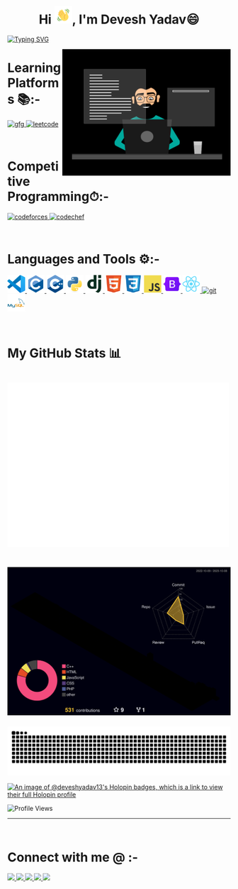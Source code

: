 <h1 align="center"> 
  Hi
  <img src="https://raw.githubusercontent.com/DeveshYadav13/DeveshYadav13/master/Resources/wave.gif" 
         alt="Waving hand animated gif"         
         width="40"/>,
   I'm <b>Devesh Yadav😄</b>
</h1> 


[![Typing SVG](https://readme-typing-svg.demolab.com?font=Merienda&size=35&duration=3500&pause=700&color=F7E707D7&center=true&vCenter=true&height=75&width=1300px&lines=I'm+a+passionate+Developer+💻;I'm+a+Competitive+Programmer+🏆;I'm+a+FnO+Trader+🤑;I'm+a+curious+cat+🔍;I'm+an+adventurous+soul+🌍)](https://git.io/typing-svg)

<img width=380 align="right" alt="Github"
src="https://raw.githubusercontent.com/DeveshYadav13/DeveshYadav13/master/Resources/Developer.gif" 
/> 

# <b>Learning Platforms 📚:-</b>
<p align="left"> 
<!-- GeeksForGeeks -->
 <a
    href=https://auth.geeksforgeeks.org/user/deveshamway/practice/
    target="_blank">
    <img 
        src="https://raw.githubusercontent.com/DeveshYadav13/github-profile-readme-generator/master/src/images/icons/Social/geeks-for-geeks.svg"
        alt="gfg" height="30" width="50" 
    />
 </a> 
 <!-- LeetCode -->
 <a 
    href=https://leetcode.com/Runtime__Terror_/
    target="blank">
    <img 
        src="https://raw.githubusercontent.com/DeveshYadav13/github-profile-readme-generator/master/src/images/icons/Social/leet-code.svg"
        alt="leetcode" height="30" width = "50"
    />
 </a>
 <!-- MS-Learn -->
 <!-- <a
    href=https://docs.microsoft.com/en-us/users/rishabh2804/
    target="blank">
    <img 
        src="https://raw.githubusercontent.com/Rishabh2804/Rishabh2804/master/Resources/Icons/Microsoft learning_logo.png"
        alt="MS-Learn" height="40" 
        width = "100"
    />
 </a>  -->
</p>

<br>

# <b>Competitive Programming⏱:-</b>
<p align="left"> 
 <!-- CodeForces -->
 <a 
    href=https://codeforces.com/profile/DeveshYadav13
    target="blank">
    <img 
        src="https://img.shields.io/badge/Codeforces-445f9d?style=for-the-badge&logo=Codeforces&logoColor=white"
        alt="codeforces" height="30" 
    />
 </a>
<!-- CodeChef -->
 <a 
    href=https://www.codechef.com/users/devesh13
    target="blank">
    <img
        src="https://img.shields.io/badge/Codechef-%23B92B27.svg?&style=for-the-badge&logo=Codechef&logoColor=white"
        alt="codechef" height="30" 
    />
 </a>
</p>

<br>

# <b>Languages and Tools ⚙:-</b>
<p align="left">
<!-- vs code -->
 <a 
    href="https://code.visualstudio.com/" 
    target="_blank" rel="noreferrer"> 
    <img
        src="https://raw.githubusercontent.com/github/explore/80688e429a7d4ef2fca1e82350fe8e3517d3494d/topics/visual-studio-code/visual-studio-code.png"
        alt="VS code" width="40" height="40"
    /> 
 </a> 
 <!-- eclipse -->
 <!--<a 
    href="https://www.eclipse.org"
    target="_blank" rel="noreferrer"> 
    <img
        src="https://raw.githubusercontent.com/Rishabh2804/Rishabh2804/master/Resources/Icons/Eclipse Icon.png"
        alt="eclipse" width="40" height="40"
    /> 
 </a> -->
 <!-- android studio -->
<!--<a 
    href="https://developer.android.com/studio"
    target="_blank" rel="noreferrer"> 
    <img
        src="https://raw.githubusercontent.com/devicons/devicon/master/icons/androidstudio/androidstudio-original.svg"
        alt="android studio" width="40" height="40"
    /> 
 </a> -->
 <!-- c -->
 <a
    href="https://www.cprogramming.com/" 
    target="_blank" rel="noreferrer"> 
    <img
        src="https://raw.githubusercontent.com/devicons/devicon/master/icons/c/c-original.svg"
        alt="c" width="40" height="40"
    /> 
 </a> 
 <!-- cpp -->
 <a 
    href="https://isocpp.org/"
    target="_blank" rel="noreferrer"> 
    <img
        src="https://raw.githubusercontent.com/devicons/devicon/master/icons/cplusplus/cplusplus-original.svg"
        alt="cplusplus" width="40" height="40"
    /> 
 </a> 
<!-- Python -->
 <a
    href="https://www.python.org/" 
    target="_blank" rel="noreferrer"> 
    <img
        src="https://raw.githubusercontent.com/devicons/devicon/master/icons/python/python-original.svg"
        alt="python" width="40" height="40"
    /> 
 </a> 
<!-- Django -->
 <a
    href="https://www.djangoproject.com/" 
    target="_blank" rel="noreferrer"> 
    <img
        src="https://raw.githubusercontent.com/devicons/devicon/master/icons/django/django-plain.svg"
        alt="django" width="40" height="40"
    /> 
 </a> 
<!-- HTML-->
 <a
    href="https://html5.org/" 
    target="_blank" rel="noreferrer"> 
    <img
        src="https://raw.githubusercontent.com/devicons/devicon/master/icons/html5/html5-original.svg"
        alt="html" width="40" height="40"
    /> 
 </a> 
<!-- CSS-->
 <a
    href="https://www.css3.com/" 
    target="_blank" rel="noreferrer"> 
    <img
        src="https://raw.githubusercontent.com/devicons/devicon/master/icons/css3/css3-original.svg"
        alt="css" width="40" height="40"
    /> 
 </a> 
<!-- Javascript -->
 <a
    href="https://developer.mozilla.org/en-US/docs/Web/JavaScript" 
    target="_blank" rel="noreferrer"> 
    <img
        src="https://raw.githubusercontent.com/devicons/devicon/master/icons/javascript/javascript-original.svg"
        alt="javascript" width="40" height="40"
    /> 
 </a> 
  <!-- Bootstrap -->
 <a
    href="https://getbootstrap.com/"
    target="_blank" rel="noreferrer"> 
    <img
        src="https://raw.githubusercontent.com/devicons/devicon/master/icons/bootstrap/bootstrap-original.svg"
        alt="bootstrap" width="40" height="40"
    /> 
 </a> 
<!-- ReactJS-->
 <a
    href="https://react.dev/" 
    target="_blank" rel="noreferrer"> 
    <img
        src="https://raw.githubusercontent.com/devicons/devicon/master/icons/react/react-original.svg"
        alt="react" width="40" height="40"
    /> 
 </a> 
 <!-- csharp -->
 <!--<a 
    href="https://docs.microsoft.com/en-us/dotnet/csharp/" 
    target="_blank" rel="noreferrer"> 
    <img
        src="https://raw.githubusercontent.com/devicons/devicon/master/icons/csharp/csharp-original.svg"
        alt="java" width="40" height="40"
    /> 
 </a> -->
 <!-- java -->
 <!-- <a 
    href="https://www.java.com" 
    target="_blank" rel="noreferrer"> 
    <img
        src="https://raw.githubusercontent.com/devicons/devicon/master/icons/java/java-original.svg"
        alt="java" width="40" height="40"
    /> 
 </a> -->
 <!-- kotlin -->
 <!--<a 
    href="https://kotlinlang.org/" 
    target="_blank" rel="noreferrer"> 
    <img
        src="https://raw.githubusercontent.com/devicons/devicon/master/icons/kotlin/kotlin-original.svg"
        alt="kotlin" width="40" height="35"
    /> 
 </a> -->
 <!-- android -->
  <!--  <a 
        href="https://developer.android.com/" 
        target="_blank" rel="noreferrer"> 
        <img
            src="https://raw.githubusercontent.com/devicons/devicon/master/icons/android/android-plain-wordmark.svg"
            alt="android" width="40" height="40"
        />-->
 <!-- git -->
 <a 
    href="https://git-scm.com/"
    target="_blank" rel="noreferrer"> 
    <img
        src="https://www.vectorlogo.zone/logos/git-scm/git-scm-icon.svg" alt="git"
        width="40" height="40"
    /> 
 </a> 
 <!-- dart -->
 <!--<a 
    href="https://dart.dev/" 
    target="_blank" rel="noreferrer"> 
    <img    
        src="https://raw.githubusercontent.com/devicons/devicon/master/icons/dart/dart-original.svg"
        alt="dart" width="40" height="40"
    /> 
 </a> -->
 <!-- flutter -->
 <!--<a 
    href="https://flutter.dev/" 
    target="_blank" rel="noreferrer"> 
    <img    
        src="https://raw.githubusercontent.com/devicons/devicon/master/icons/flutter/flutter-original.svg"
        alt="flutter" width="40" height="40"
    /> 
 </a>  -->
 <!-- google cloud -->
     <!--<a 
        href="https://cloud.google.com/" 
        target="_blank" rel="noreferrer"> 
        <img    
            src="https://www.vectorlogo.zone/logos/google_cloud/google_cloud-icon.svg"
            alt="google cloud" width="40" height="40"
        />-->
 <!-- azure -->
  <!--<a
    href="https://azure.microsoft.com/en-in/" 
    target="_blank" 
    rel="noreferrer"> 
    <img
        src=https://www.vectorlogo.zone/logos/microsoft_azure/microsoft_azure-icon.svg
        alt="azure" width="40" height="40"/> 
 </a>  -->
<!-- SQL-->
 <a 
    href="https://www.mysql.com/"
    target="_blank" rel="noreferrer"> 
    <img
        src="https://raw.githubusercontent.com/devicons/devicon/master/icons/mysql/mysql-original-wordmark.svg"
        alt="mysql" width="40" height="40"
    /> 
 </a>  
</p> 

<br>

<!-- # <b>Hacktober Fest 2022</b>
[![@rish2804's Holopin board](https://holopin.io/api/user/board?user=rish2804)](https://holopin.io/@rish2804)

---
<br> -->

# <b>My GitHub Stats 📊 </b>
<!--<p><img align="center" src="https://github-readme-stats.vercel.app/api/top-langs?username=deveshyadav13&show_icons=true&theme=dark&locale=en&layout=compact" alt="deveshyadav13" /></p>

<p><img align="center" src="https://github-readme-streak-stats.herokuapp.com/?user=deveshyadav13&theme=dark" alt="deveshyadav13" /></p>--> 

<!-- Github Stats © github.com/lowlighter--> 
# [<img alt = "Github Stats" src="https://raw.githubusercontent.com/DeveshYadav13/DeveshYadav13/master/github-metrics.svg" width = 500>](https://github.com/DeveshYadav13)

<!-- 3D Contri Graph © https://github.com/yoshi389111--> 
# [<img alt = "3D Contri-Graph" src="https://raw.githubusercontent.com/DeveshYadav13/DeveshYadav13/master/profile-3d-contrib/profile-night-rainbow.svg" width = 600>](https://github.com/DeveshYadav13)

<!--Snake Graph--> 
<!--<img src="https://github.com/DeveshYadav13/DeveshYadav13/blob/main/dist/snake.svg" alt="Snake animation" />--> 
<img src="https://github.com/DeveshYadav13/DeveshYadav13/blob/output/github-contribution-grid-snake.svg" alt="Snake animation" />


<!-- Holopins --> 
[![An image of @deveshyadav13's Holopin badges, which is a link to view their full Holopin profile](https://holopin.me/deveshyadav13)](https://holopin.io/@deveshyadav13)

<!-- Profile Views --> 
![Profile Views](https://komarev.com/ghpvc/?username=DeveshYadav13&color=blueviolet&style=flat-square&label=Profile+Views)

---
<br>

# <b>Connect with me @ :-</b>
<p>
<!-- Github -->
<a 
    target="_blank" 
    href="https://github.com/DeveshYadav13">
    <img
        src="https://img.shields.io/badge/GitHub-000000?style=for-the-badge&logo=github&logoColor=white">
    </img>    
</a>
<!-- StackOverFlow -->
<!-- <a 
    target="_blank" 
    href="https://stackoverflow.com/users/17798976/rishabh-gupta?tab=profile">
    <img
        src="https://img.shields.io/badge/StackOverFlow-D16F36?style=for-the-badge&logo=stackoverflow&logoColor=white">
    </img>
</a>
<br> -->
<!-- LinkedIn -->
<a 
    target="_blank"
    href="https://www.linkedin.com/in/devesh-yadav-131202/">
    <img
        src="https://img.shields.io/badge/-LinkedIn-0077D9?style=for-the-badge&logo=Linkedin&logoColor=white">
    </img>
</a>
<!-- GMail -->
<a 
    target="_blank" 
    href="mailto:deveshyadav1302@gmail.com">
    <img
        src="https://img.shields.io/badge/-Gmail-D14836?style=for-the-badge&logo=Gmail&logoColor=white">
    </img>    
</a>
<!-- Instagram-->
<a 
    target="_blank" 
    href="https://www.instagram.com/devesh_yadav13/">
    <img
        src="https://img.shields.io/badge/-Instagram-FF6699?style=for-the-badge&logo=Instagram&logoColor=pink">
    </img>    
</a>
<!-- Twitter -->
<a 
    target="_blank" 
    href="https://twitter.com/DeveshYadav1312">
    <img
        src="https://img.shields.io/badge/Twitter-0077B5?style=for-the-badge&logo=Twitter&logoColor=white">
    </img>
</a>
</p>

